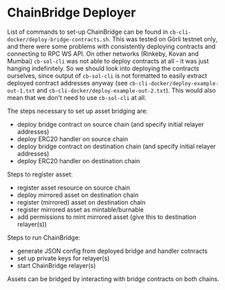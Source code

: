 # ChainBridge Deployer

List of commands to set-up ChainBridge can be found in `cb-cli-docker/deploy-bridge-contracts.sh`. This was tested on
Görli testnet only, and there were some problems with consistently deploying contracts and connecting to RPC WS API.
On other networks (Rinkeby, Kovan and Mumbai) `cb-sol-cli` was not able to deploy contracts at all - it was just hanging
indefinitely. So we should look into deploying the contracts ourselves, since output of `cb-sol-cli` is not formatted
to easily extract deployed contract addresses anyway (see `cb-cli-docker/deploy-example-out-1.txt` and
`cb-cli-docker/deploy-example-out-2.txt`). This would also mean that we don't need to use `cb-sol-cli` at all.

The steps necessary to set up asset bridging are:
- deploy bridge contract on source chain (and specify initial relayer addresses)
- deploy ERC20 handler on source chain
- deploy bridge contract on destination chain (and specify initial relayer addresses)
- deploy ERC20 handler on destination chain

Steps to register asset:
- register asset resource on source chain
- deploy mirrored asset on destination chain
- register (mirrored) asset on destination chain
- register mirrored asset as mintable/burnable
- add permissions to mint mirrored asset (give this to destination relayer(s))

Steps to run ChainBridge:
- generate JSON config from deployed bridge and handler cotnracts
- set up private keys for relayer(s)
- start ChainBridge relayer(s)

Assets can be bridged by interacting with bridge contracts on both chains.
